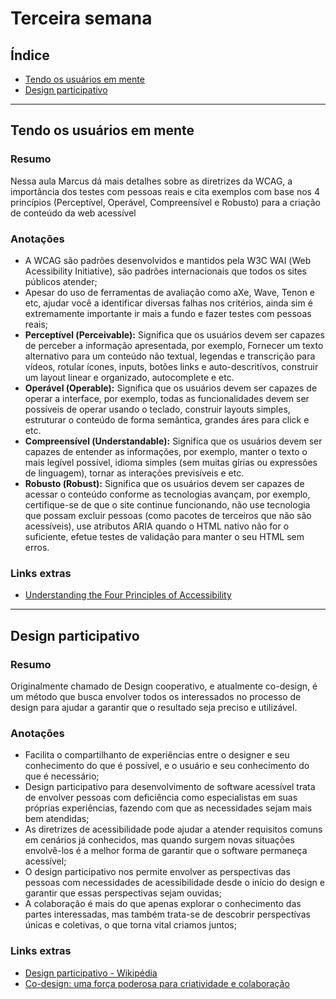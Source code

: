 # Terceira semana

## Índice
- [Tendo os usuários em mente](#tendo-os-usuários-em-mente)
- [Design participativo](#design-participativo)

---

## Tendo os usuários em mente

### Resumo
Nessa aula Marcus dá mais detalhes sobre as diretrizes da WCAG, a importância dos testes com pessoas reais e cita exemplos com base nos 4 princípios (Perceptível, Operável, Compreensível e Robusto) para a criação de conteúdo da web acessível

### Anotações
- A WCAG são padrões desenvolvidos e mantidos pela W3C WAI (<span lang="en">Web Acessibility Initiative</span>), são padrões internacionais que todos os sites públicos atender;
- Apesar do uso de ferramentas de avaliação como aXe, Wave, Tenon e etc, ajudar você a identificar diversas falhas nos critérios, ainda sim é extremamente importante ir mais a fundo e fazer testes com pessoas reais;
- **Perceptível (<span lang="en">Perceivable</span>):** Significa que os usuários devem ser capazes de perceber a informação apresentada, por exemplo, Fornecer um texto alternativo para um conteúdo não textual, legendas e transcrição para vídeos, rotular ícones, inputs, botões links e auto-descritívos, construir um layout linear e organizado, autocomplete e etc.
- **Operável (<span lang="en">Operable</span>):** Significa que os usuários devem ser capazes de operar a interface, por exemplo, todas as funcionalidades devem ser possíveis de operar usando o teclado, construir layouts simples, estruturar o conteúdo de forma semântica, grandes áres para click e etc.
- **Compreensível (<span lang="en">Understandable</span>):** Significa que os usuários devem ser capazes de entender as informações, por exemplo, manter o texto o mais legível possível, idioma simples (sem muitas gírias ou expressões de linguagem), tornar as interações previsíveis e etc.
- **Robusto (<span lang="en">Robust</span>):** Significa que os usuários devem ser capazes de acessar o conteúdo conforme as tecnologias avançam, por exemplo, certifique-se de que o site continue funcionando, não use tecnologia que possam excluir pessoas (como pacotes de terceiros que não são acessíveis), use atributos ARIA quando o HTML nativo não for o suficiente, efetue testes de validação para manter o seu HTML sem erros.

### Links extras
- [Understanding the Four Principles of Accessibility](https://www.w3.org/WAI/WCAG21/Understanding/intro#understanding-the-four-principles-of-accessibility)

---

## Design participativo
### Resumo
Originalmente chamado de Design cooperativo, e atualmente co-design, é um método que busca envolver todos os interessados no processo de design para ajudar a garantir que o resultado seja preciso e utilizável.

### Anotações
- Facilita o compartilhanto de experiências entre o designer e seu conhecimento do que é possível, e o usuário e seu conhecimento do que é necessário;
- Design participativo para desenvolvimento de software acessível trata de envolver pessoas com deficiência como especialistas em suas próprias experiências, fazendo com que as necessidades sejam mais bem atendidas; 
- As diretrizes de acessibilidade pode ajudar a atender requisitos comuns em cenários já conhecidos, mas quando surgem novas situações envolvê-los é a melhor forma de garantir que o software permaneça acessível;
- O design participativo nos permite envolver as perspectivas das pessoas com necessidades de acessibilidade desde o início do design e garantir que essas perspectivas sejam ouvidas;
- A colaboração é mais do que apenas explorar o conhecimento das partes interessadas, mas também trata-se de descobrir perspectívas únicas e coletivas, o que torna vital criamos juntos;

### Links extras
- [Design participativo - Wikipédia](https://en.wikipedia.org/wiki/Participatory_design)
- [Co-design: uma força poderosa para criatividade e colaboração](https://medium.com/@thestratosgroup/co-design-a-powerful-force-for-creativity-and-collaboration-bed1e0f13d46)
